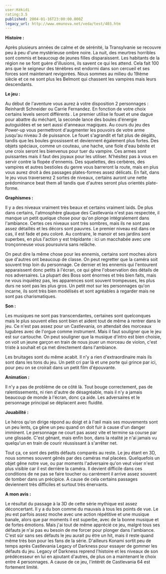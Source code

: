 ```yaml
---
user:Kékidi
rating:3.5
published: 2004-01-16T23:00:00.000Z
legacy_url: http://www.emunova.net/veda/test/403.htm
---
```

**Histoire :**  

  

Après plusieurs années de calme et de sérénité, la Transylvanie se recouvre peu à peu d'une mystérieuse ombre noire. La nuit, des meurtres horribles sont commis et beaucoup de jeunes filles disparaissent. Les habitants de la région ne se font guère d'illusions, ils savent ce qui les attend. Cela fait 100 ans que le seigneur des ténèbres est endormi dans son cercueil et ses forces sont maintenant revigorées. Nous sommes au milieu du 19ième siècle et ce ne sont plus les Belmont qui chassent les vampires mais leurs descendants.  

  

  

**Le jeu :**  

  

Au début de l'aventure vous aurez à votre disposition 2 personnages : Reinhardt Schneider ou Carrie Fernandez. En fonction de votre choix certains levels seront différents . Le premier utilise le fouet et une dague pour abattre du méchant, la seconde lance des boules d'énergie autoguidées et se sert aussi d'anneaux magiques. Au cours du jeu des Power-up vous permettront d'augmenter les pouvoirs de votre arme jusqu'au niveau 3 de puissance. Le fouet s'agrandit et fait plus de dégâts, tandis que les boules grossissent et deviennent également plus fortes. Des objets spéciaux, comme un couteau, une hache, une fiole d'eau bénite et une croix seront les bienvenus pour tuer du vampire. Ces armes sont puissantes mais il faut des joyaux pour les utiliser. N'hésitez pas à vous en servir contre la flopée d'ennemis. Des squelettes, des cerbères, des vampires et autres bestioles du genre vous barreront la route, mais en plus vous aurez droit à des passages plates-formes assez délicats. En fait, dans le jeu vous traverserez 2 sortes de niveaux, certains auront une nette prédominance beat them all tandis que d'autres seront plus orientés plate-forme.  

  

  

**Graphismes :**  

  

Il y a des niveaux vraiment très beaux et certains vraiment laids. De plus dans certains, l'atmosphère glauque des Castlevania n'est pas respectée, il manque un petit quelque chose pour qu'on plonge intégralement dans l'ambiance. Certes ces niveaux sont très sombres, mais ils ne sont pas assez détaillés et les décors sont pauvres. Le premier niveau est dans ce cas, il est fade et peu coloré. Au contraire, le manoir et ses jardins sont superbes, en plus l'action y est trépidante : ici un macchabée avec une tronçonneuse vous poursuivra sans relâche.  

  

On peut dire la même chose pour les ennemis, certains sont moches alors que d'autres ont beaucoup de classe. On peut regretter que la caméra soit souvent trop loin du personnage. Ce dernier et les ennemis qui l'entourent apparaissent donc petits à l'écran, ce qui gêne l'observation des détails de nos adversaires. La plupart des Boss sont énormes et très bien faits, mais ne vous inquiétez pas, les apparences sont souvent trompeuses, les plus durs ne sont pas les plus gros. Un petit mot sur les personnages qu'on incarne, ils sont très bien modélisés et sont agréables à regarder mais ne sont pas charismatiques.  

  

  

**Son :**  

  

Les musiques ne sont pas transcendantes, certaines sont quelconques mais le plus souvent elles sont bien et aident tout de même à rentrer dans le jeu. Ce n'est pas assez pour un Castlevania, on attendait des morceaux lugubres avec de l'orgue comme instrument. Mais il faut souligner que le jeu est sur cartouche. On peut souligner que la musique d'intro est bien choisie, on voit un jeune garçon en train de nous jouer un morceau de violon, c'est triste à souhait et ça met directement dans l'ambiance.  

  

Les bruitages sont du même acabit. Il n'y a rien d'extraordinaire mais ils sont dans les tons du jeu. Un petit cri par là et une porte qui grince par ici, pour peu on se croirait dans un petit film d'épouvante.  

  

  

**Animation :**  

  

Il n'y a pas de problème de ce côté là. Tout bouge correctement, pas de ralentissements, ni rien d'autre de désagréable, mais il n'y a jamais beaucoup de monde à l'écran, donc ça aide. Les adversaires et le personnage principal se déplacent avec fluidité.  

  

  

**Jouabilité :**  

  

Le héros qu'on dirige répond au doigt et à l'œil mais ses mouvements sont un peu lents, ça gêne un peu quand on doit fuir à cause d'un danger imminent. Le personnage ne court pas assez vite et termine sa course par une glissade. C'est gênant, mais enfin bon, dans la réalité je n'ai jamais vu quelqu'un en train de courir réussissant à s'arrêter net.  

  

Tout ça, ce sont des petits défauts comparés au reste. Le jeu étant en 3D, nous sommes souvent gênés par des caméras mal placées. Quelquefois un objet gêne notre vue, ou par moments l'adversaire qu'on veut viser n'est plus visible car il est derrière la caméra. Il devient difficile dans ces conditions de ne pas se faire toucher ou carrément il arrive assez souvent de tomber dans un précipice. A cause de cela certains passages deviennent très difficiles et surtout très énervants.  

  

  

**A mon avis :**  

  

Le résultat du passage à la 3D de cette série mythique est assez déconcertant. Il y a du bon comme du mauvais à tous les points de vue. Le jeu est parfois assez moche avec une action répétitive et une musique banale, alors que par moments il est superbe, avec de la bonne musique et de fortes émotions. Mais j'ai tout de même apprécié ce jeu, malgré tous ses défauts je n'ai pas eu besoin de me forcer pour plonger dans l'ambiance. C'est sûr sans ses défauts le jeu aurait pu être un hit, mais il reste quand même très bon pour les fans de la série. D'ailleurs Konami sortit peu de temps après Castlevania Legacy of Darkness pour essayer de gommer les défauts du jeu. Legacy of Darkness reprend l'histoire et les niveaux de son prédécesseur en lui en ajoutant d'autres, de plus on a maintenant le choix entre 4 personnages. A cause de ce jeu, l'intérêt de Castlevania 64 est fortement limité.